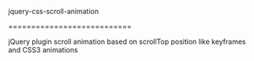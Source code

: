 jquery-css-scroll-animation


===========================



jQuery plugin scroll animation based on scrollTop position like keyframes and CSS3 animations